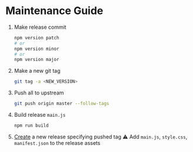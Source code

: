 # Maintenance Guide

1. Make release commit
    ```bash
    npm version patch
    # or
    npm version minor
    # or
    npm version major
    ```
1. Make a new git tag
    ```bash
    git tag -a <NEW_VERSION>
    ```
1. Push all to upstream
    ```bash
    git push origin master --follow-tags
    ```
1. Build release `main.js`
    ```bash
    npm run build
    ```
1. [Create](https://github.com/lowitea/obsidian-tasks-cleaner/releases/new) a new release specifying pushed tag
   ⚠️ Add `main.js`, `style.css`, `manifest.json` to the release assets
